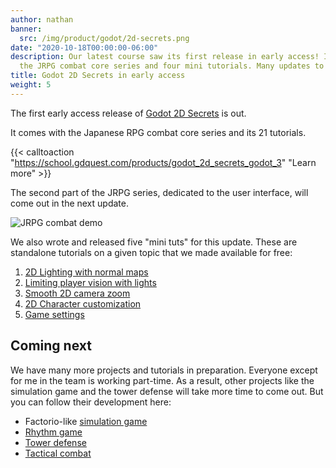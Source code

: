 ```yaml
---
author: nathan
banner:
  src: /img/product/godot/2d-secrets.png
date: "2020-10-18T00:00:00-06:00"
description: Our latest course saw its first release in early access! It features
  the JRPG combat core series and four mini tutorials. Many updates to come.
title: Godot 2D Secrets in early access
weight: 5
---
```


The first early access release of [Godot 2D Secrets](https://school.gdquest.com/products/godot_2d_secrets_godot_3) is out.

It comes with the Japanese RPG combat core series and its 21 tutorials. 

{{< calltoaction "https://school.gdquest.com/products/godot_2d_secrets_godot_3" "Learn more" >}}

The second part of the JRPG series, dedicated to the user interface, will come out in the next update. 

![JRPG combat demo](images/jrpg-combat-demo.jpg)

We also wrote and released five "mini tuts" for this update. These are standalone tutorials on a given topic that we made available for free:

1. [2D Lighting with normal maps](/tutorial/godot/2d/lighting-with-normal-maps/)
1. [Limiting player vision with lights](/tutorial/godot/2d/limiting-vision-with-lights/)
1. [Smooth 2D camera zoom](/tutorial/godot/2d/camera-zoom/)
1. [2D Character customization](/tutorial/godot/2d/character-customization/)
1. [Game settings](/tutorial/godot/2d/settings-demo/)

## Coming next

We have many more projects and tutorials in preparation. Everyone except for me in the team is working part-time. As a result, other projects like the simulation game and the tower defense will take more time to come out. But you can follow their development here:

- Factorio-like [simulation game](https://github.com/GDQuest/godot-2d-builder)
- [Rhythm game](https://github.com/GDQuest/godot-2d-rhythm)
- [Tower defense](https://github.com/GDQuest/godot-2d-tower-defense/)
- [Tactical combat](https://github.com/GDQuest/godot-2d-tactical-space-combat)

